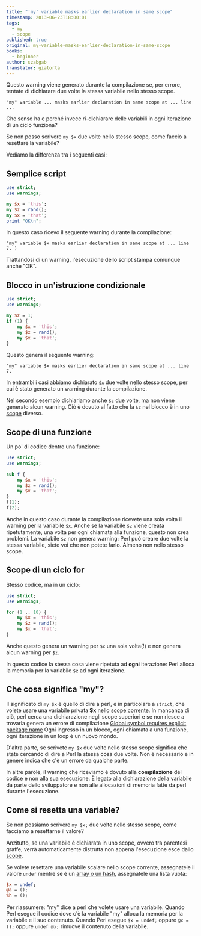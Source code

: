 ```yaml
---
title: "'my' variable masks earlier declaration in same scope"
timestamp: 2013-06-23T18:00:01
tags:
  - my
  - scope
published: true
original: my-variable-masks-earlier-declaration-in-same-scope
books:
  - beginner
author: szabgab
translator: giatorta
---
```



Questo warning viene generato durante la compilazione se, per errore, tentate di dichiarare
due volte la stessa variabile nello stesso scope.

```
"my" variable ... masks earlier declaration in same scope at ... line ...
```

Che senso ha e perché invece ri-dichiarare delle variabili in ogni iterazione di un ciclo funziona?

Se non posso scrivere `my $x` due volte nello stesso scope, come faccio a resettare la variabile?


Vediamo la differenza tra i seguenti casi:

## Semplice script

```perl
use strict;
use warnings;

my $x = 'this';
my $z = rand();
my $x = 'that';
print "OK\n";
```

In questo caso ricevo il seguente warning durante la compilazione:

```
"my" variable $x masks earlier declaration in same scope at ... line 7. )
```

Trattandosi di un warning, l'esecuzione dello script stampa comunque anche "OK".


## Blocco in un'istruzione condizionale

```perl
use strict;
use warnings;

my $z = 1;
if (1) {
    my $x = 'this';
    my $z = rand();
    my $x = 'that';
}
```

Questo genera il seguente warning:

```
"my" variable $x masks earlier declaration in same scope at ... line 7.
```

In entrambi i casi abbiamo dichiarato `$x` due volte nello stesso scope,
per cui è stato generato un warning durante la compilazione.

Nel secondo esempio dichiariamo anche `$z` due volte, ma non viene
generato alcun warning. Ciò è dovuto al fatto che la `$z` nel blocco
è in uno [scope](https://perlmaven.com/scope-of-variables-in-perl) diverso.

## Scope di una funzione

Un po' di codice dentro una funzione:

```perl
use strict;
use warnings;

sub f {
    my $x = 'this';
    my $z = rand();
    my $x = 'that';
}
f(1);
f(2);
```

Anche in questo caso durante la compilazione ricevete una sola volta il warning per la variabile `$x`.
Anche se la variabile `$z` viene creata ripetutamente,
una volta per ogni chiamata alla funzione,
questo non crea problemi. La variabile `$z` non genera warning:
Perl può creare due volte la stessa variabile, siete voi che non potete farlo.
Almeno non nello stesso scope.

## Scope di un ciclo for

Stesso codice, ma in un ciclo:

```perl
use strict;
use warnings;

for (1 .. 10) {
    my $x = 'this';
    my $z = rand();
    my $x = 'that';
}
```

Anche questo genera un warning per `$x` una sola volta(!) e non genera
alcun warning per `$z`.

In questo codice la stessa cosa viene ripetuta ad <b>ogni</b> iterazione:
Perl alloca la memoria per la variabile `$z` ad ogni iterazione.

## Che cosa significa "my"?

Il significato di `my $x` è quello di dire a perl, e in particolare a `strict`,
che volete usare una variabile privata <b>$x</b> nello [scope corrente](https://perlmaven.com/scope-of-variables-in-perl).
In mancanza di ciò, perl cerca una dichiarazione negli scope superiori e se
non riesce a trovarla genera un errore di compilazione
[Global symbol requires explicit package name](/global-symbol-requires-explicit-package-name)
Ogni ingresso in un blocco, ogni chiamata a una funzione, ogni iterazione in un loop è un nuovo mondo.

D'altra parte, se scrivete `my $x` due volte nello stesso scope significa che state cercando di dire a Perl
la stessa cosa due volte. Non è necessario e in genere indica che c'è un errore da qualche parte.

In altre parole, il warning che riceviamo è dovuto alla <b>compilazione</b> del codice e non alla sua esecuzione.
È legato alla dichiarazione della variabile da parte dello sviluppatore e non alle allocazioni di memoria
fatte da perl durante l'esecuzione.

## Come si resetta una variable?

Se non possiamo scrivere `my $x;` due volte nello stesso scope, come facciamo a resettarne il valore?

Anzitutto, se una variabile è dichiarata in uno scope, ovvero tra parentesi graffe, verrà automaticamente distrutta
non appena l'esecuzione esce dallo [scope](https://perlmaven.com/scope-of-variables-in-perl).

Se volete resettare una variabile scalare nello scope corrente, assegnatele il valore `undef`
mentre se è un [array o un hash](https://perlmaven.com/undef-on-perl-arrays-and-hashes), assegnatele una lista vuota:

```perl
$x = undef;
@a = ();
%h = ();
```

Per riassumere: "my" dice a perl che volete usare una variabile.
Quando Perl esegue il codice dove c'è la variabile "my" alloca la memoria per la variabile e il suo contenuto.
Quando Perl esegue `$x = undef;`  oppure  `@x = ();`  oppure  `undef @x;` rimuove
il contenuto della variabile.


